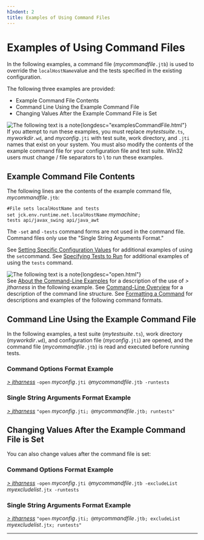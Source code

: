 ```yaml
---
hIndent: 2
title: Examples of Using Command Files
---
```


# Examples of Using Command Files

In the following examples, a command file (*mycommandfile*`.jtb`) is used to override the
`localHostName`value and the tests specified in the existing configuration.

The following three examples are provided:

-   Example Command File Contents
-   Command Line Using the Example Command File
-   Changing Values After the Example Command File is Set

![The following text is a note](../../images/hg_note.gif){longdesc="examplesCommandFile.html"}\
If you attempt to run these examples, you must replace *mytestsuite*`.ts`, *myworkdir*`.wd`, and
*myconfig*`.jti` with test suite, work directory, and `.jti` names that exist on your system. You
must also modify the contents of the example command file for your configuration file and test
suite. Win32 users must change / file separators to \\ to run these examples.

## Example Command File Contents

The following lines are the contents of the example command file, *mycommandfile*`.jtb`:

`#File sets localHostName and tests`\
`set jck.env.runtime.net.localHostName` *mymachine*`;`\
`tests api/javax_swing api/java_awt`

The `-set` and `-tests` command forms are not used in the command file. Command files only use the
\"Single String Arguments Format.\"

See [Setting Specific Configuration Values](settingValues.html) for additional examples of using the
`set`command. See [Specifying Tests to Run](selectingTests.html) for additional examples of using
the `tests` command.

![The following text is a note](../../images/hg_note.gif){longdesc="open.html"}\
See [About the Command-Line Examples](aboutExamples.html) for a description of the use of *\>
jtharness* in the following example. See [Command-Line Overview](commandLine.html) for a description
of the command line structure. See [Formatting a Command](formatCommands.html) for descriptions and
examples of the following command formats.

## Command Line Using the Example Command File

In the following examples, a test suite (*mytestsuite*`.ts`), work directory (*myworkdir*`.wd`), and
configuration file (*myconfig*`.jti`) are opened, and the command file (*mycommandfile*`.jtb`) is
read and executed before running tests.

### **Command Options Format Example**

[*\> jtharness*](aboutExamples.html) `-open` *myconfig*`.jti @`*mycommandfile*`.jtb -runtests`

### **Single String Arguments Format Example**

[*\> jtharness*](aboutExamples.html) `"open` *myconfig*`.jti; @`*mycommandfile*`.jtb; runtests"`

## Changing Values After the Example Command File is Set

You can also change values after the command file is set:

### **Command Options Format Example**

[*\> jtharness*](aboutExamples.html) `-open` *myconfig*`.jti @`*mycommandfile*`.jtb -excludeList`
*myexcludelist*`.jtx -runtests`

### **Single String Arguments Format Example**

[*\> jtharness*](aboutExamples.html) `"open` *myconfig*`.jti; @`*mycommandfile*`.jtb; excludeList`
*myexcludelist*`.jtx; runtests"`

----------------------------------------------------------------------------------------------------


